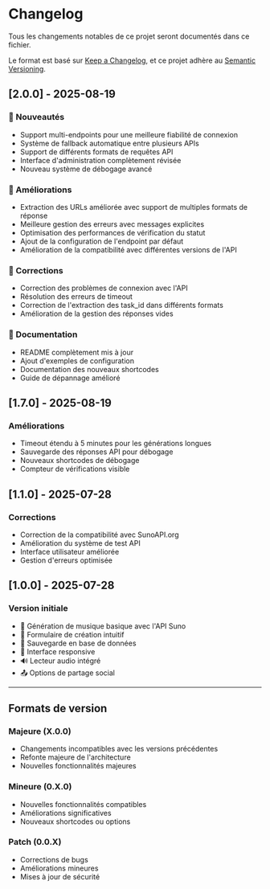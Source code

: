 # Changelog

Tous les changements notables de ce projet seront documentés dans ce fichier.

Le format est basé sur [Keep a Changelog](https://keepachangelog.com/fr/1.0.0/),
et ce projet adhère au [Semantic Versioning](https://semver.org/spec/v2.0.0.html).

## [2.0.0] - 2025-08-19

### 🎉 Nouveautés
- Support multi-endpoints pour une meilleure fiabilité de connexion
- Système de fallback automatique entre plusieurs APIs
- Support de différents formats de requêtes API
- Interface d'administration complètement révisée
- Nouveau système de débogage avancé

### 🔧 Améliorations
- Extraction des URLs améliorée avec support de multiples formats de réponse
- Meilleure gestion des erreurs avec messages explicites
- Optimisation des performances de vérification du statut
- Ajout de la configuration de l'endpoint par défaut
- Amélioration de la compatibilité avec différentes versions de l'API

### 🐛 Corrections
- Correction des problèmes de connexion avec l'API
- Résolution des erreurs de timeout
- Correction de l'extraction des task_id dans différents formats
- Amélioration de la gestion des réponses vides

### 📝 Documentation
- README complètement mis à jour
- Ajout d'exemples de configuration
- Documentation des nouveaux shortcodes
- Guide de dépannage amélioré

## [1.7.0] - 2025-08-19

### Améliorations
- Timeout étendu à 5 minutes pour les générations longues
- Sauvegarde des réponses API pour débogage
- Nouveaux shortcodes de débogage
- Compteur de vérifications visible

## [1.1.0] - 2025-07-28

### Corrections
- Correction de la compatibilité avec SunoAPI.org
- Amélioration du système de test API
- Interface utilisateur améliorée
- Gestion d'erreurs optimisée

## [1.0.0] - 2025-07-28

### Version initiale
- 🎵 Génération de musique basique avec l'API Suno
- 📝 Formulaire de création intuitif
- 💾 Sauvegarde en base de données
- 🎨 Interface responsive
- 🔊 Lecteur audio intégré
- 📤 Options de partage social

---

## Formats de version

### Majeure (X.0.0)
- Changements incompatibles avec les versions précédentes
- Refonte majeure de l'architecture
- Nouvelles fonctionnalités majeures

### Mineure (0.X.0)
- Nouvelles fonctionnalités compatibles
- Améliorations significatives
- Nouveaux shortcodes ou options

### Patch (0.0.X)
- Corrections de bugs
- Améliorations mineures
- Mises à jour de sécurité
